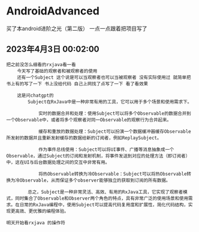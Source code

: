 # AndroidAdvanced
买了本android进阶之光（第二版）
一点一点跟着把项目写了

## 2023年4月3日 00:02:00
    把之前没怎么细看的rxjava看一看
        今天写了基础的观察者和被观察者的使用
        还有一个Subject 这个说是可以当观察者也可以当被观察者 没有实际使用过 就简单把书上有的写了一下 书上没给代码 自己上网找了点写了一下 看了看效果

        这是问chatgpt的
            Subject在RxJava中是一种非常有用的工具，它可以用于多个场景和使用需求下。

                实时的数据合并和处理：使用Subject可以将多个Observable的数据合并到一个Observable中，或者将多个观察者对同一Observable的观察行为合并起来。

                缓存和重放的数据处理：Subject可以扮演一个数据缓冲器缓存Observable所发射的数据并且重新发射缓存的数据给新的订阅者，例如ReplaySubject。

                作为事件总线使用：Subject可以将UI事件、广播等消息抽象成一个Observable，通过Subject的订阅和发射机制，将事件发送到对应的处理方法（即订阅者）中，这在UI与后台数据处理之间的交互中非常有用。

                将热Observable转换为冷Observable：Subject可以将热Observable转换为冷Observable，从而保证多个observer能够独立的获取到订阅的所有数据。

            总之，Subject是一种非常灵活、高效、有用的RxJava工具，它实现了观察者模式，同时集合了Observable和Observer两个角色的特点，具有非常广泛的使用场景和使用需求。在日常的RxJava编程中，使用Subject可以提高代码复用度和扩展性，简化代码结构，实现更高效、更优雅的编程体验。

    明天开始看rxjava 的操作符

